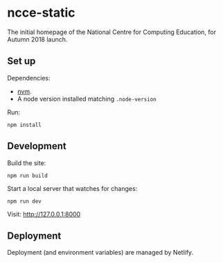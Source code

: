 # ncce-static

The initial homepage of the National Centre for Computing Education, for Autumn 2018 launch.

## Set up

Dependencies:

- [nvm](https://github.com/creationix/nvm).
- A node version installed matching `.node-version`

Run:
```
npm install
```

## Development

Build the site:
```
npm run build
```

Start a local server that watches for changes:
```
npm run dev
```

Visit: http://127.0.0.1:8000

## Deployment

Deployment (and environment variables) are managed by Netlify.
